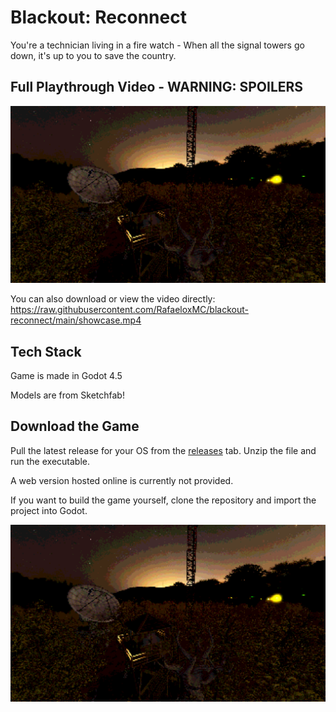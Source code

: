 # Blackout: Reconnect

You're a technician living in a fire watch - When all the signal towers go down, it's up to you to save the country.

## Full Playthrough Video - WARNING: SPOILERS

[![Play Showcase](https://raw.githubusercontent.com/RafaeloxMC/blackout-reconnect/main/textures/wallpaper.png)](https://raw.githubusercontent.com/RafaeloxMC/blackout-reconnect/main/showcase.mp4)

You can also download or view the video directly: https://raw.githubusercontent.com/RafaeloxMC/blackout-reconnect/main/showcase.mp4

## Tech Stack

Game is made in Godot 4.5

Models are from Sketchfab!

## Download the Game

Pull the latest release for your OS from the [releases](https://github.com/RafaeloxMC/blackout-reconnect/releases) tab. Unzip the file and run the executable.

A web version hosted online is currently not provided.

If you want to build the game yourself, clone the repository and import the project into Godot.

![Image](https://github.com/RafaeloxMC/blackout-reconnect/blob/main/textures/wallpaper.png?raw=true)
